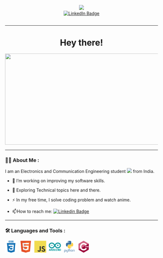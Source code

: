 <!--
**mrigyareineu/mrigyareineu** is a ✨ _special_ ✨ repository because its `README.md` (this file) appears on your GitHub profile.

Here are some ideas to get you started:

- 🔭 I’m currently working on ...
- 🌱 I’m currently learning ...
- 👯 I’m looking to collaborate on ...
- 🤔 I’m looking for help with ...
- 💬 Ask me about ...
- 📫 How to reach me: ...
- 😄 Pronouns: ...
- ⚡ Fun fact: ...
-->
<div id="header" align="center">
  <img src="https://media.giphy.com/media/M9gbBd9nbDrOTu1Mqx/giphy.gif" width="100"/>
</div>
<div id="badges" align="center">
  <a href="https://www.linkedin.com/in/mrigya-reineu-a5b075218/">
    <img src="https://img.shields.io/badge/LinkedIn-blue?style=for-the-badge&logo=linkedin&logoColor=white" alt="LinkedIn Badge"/>
  </a>
  </div>
<div id="badges" align="center">
  <img src="https://komarev.com/ghpvc/?username=mrigyareineu&style=flat-square&color=blue" alt=""/>
  </div>
  
  - ---
  <h1 align="center">
  Hey there!
</h1>
<div align="center">
  <img src="<iframe src="https://media.giphy.com/media/xT8qBhrlNooHBYR9f2/giphy.gif" width="600" height="300"/>
</div>

- ---

### :woman_technologist: About Me :
I am an Electronics and Communication Engineering student <img src="https://media.giphy.com/media/WUlplcMpOCEmTGBtBW/giphy.gif" width="30"> from India.
- :telescope: I’m working on improving my software skills.

- :seedling: Exploring Technical topics here and there.

- :zap: In my free time, I solve coding problem and watch anime.

- :mailbox:How to reach me: [![Linkedin Badge](https://img.shields.io/badge/-Linkedin-blue?style=flat&logo=Linkedin&logoColor=white)](https://www.linkedin.com/in/mrigya-reineu-a5b075218/)
- ---

### :hammer_and_wrench: Languages and Tools :

<div>
<img src="https://github.com/devicons/devicon/blob/master/icons/css3/css3-plain-wordmark.svg"  title="CSS3" alt="CSS" width="40" height="40"/>&nbsp;
<img src="https://github.com/devicons/devicon/blob/master/icons/html5/html5-original.svg" title="HTML5" alt="HTML" width="40" height="40"/>&nbsp;
<img src="https://github.com/devicons/devicon/blob/master/icons/javascript/javascript-original.svg" title="JavaScript" alt="JavaScript" width="40" height="40"/>&nbsp; 
<img src="https://github.com/devicons/devicon/blob/master/icons/arduino/arduino-original-wordmark.svg" title="arduino" alt="arduinoIDE" width="40" height="40"/>&nbsp;
<img src="https://github.com/devicons/devicon/blob/master/icons/python/python-original-wordmark.svg" title="Python" alt="py" width="40" height="40"/>&nbsp;
<img src="https://github.com/devicons/devicon/blob/master/icons/cplusplus/cplusplus-original.svg" title="CPP" alt="cplusplus" width="40" height="40"/>&nbsp;
  </div>

